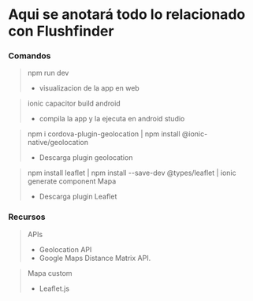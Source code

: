 # Aqui se anotará todo lo relacionado con Flushfinder <br/>

### Comandos
>npm run dev <br/>
> - visualizacion de la app en web

> ionic capacitor build android <br/>
> - compila la app y la ejecuta en android studio

> npm i cordova-plugin-geolocation
> | npm install @ionic-native/geolocation
> - Descarga plugin geolocation

> npm install leaflet
> | npm install --save-dev @types/leaflet | ionic generate component Mapa
> - Descarga plugin Leaflet


### Recursos
> APIs
> + Geolocation API
> + Google Maps Distance Matrix API.

> Mapa custom
> + Leaflet.js
